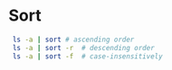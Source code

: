 # Sort

```bash
 ls -a | sort # ascending order
 ls -a | sort -r  # descending order
 ls -a | sort -f  # case-insensitively
```
